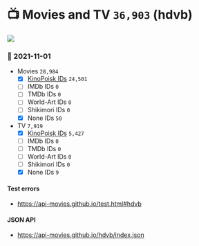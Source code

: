 # :tv: Movies and TV `36,903` (hdvb)

<a href="https://API-Movies.github.io"><img src="https://API-Movies.github.io/banner.png?cache"></a>

### :date: 2021-11-01
- Movies `28,984`
  - [x] <a href="https://API-Movies.github.io/hdvb/movie_kinopoisk_ids.json">KinoPoisk IDs</a> `24,501`
  - [ ] IMDb IDs `0`
  - [ ] TMDb IDs `0`
  - [ ] World-Art IDs `0`
  - [ ] Shikimori IDs `0`
  - [x] None IDs `50`
- TV `7,919`
  - [x] <a href="https://API-Movies.github.io/hdvb/tv_kinopoisk_ids.json">KinoPoisk IDs</a> `5,427`
  - [ ] IMDb IDs `0`
  - [ ] TMDb IDs `0`
  - [ ] World-Art IDs `0`
  - [ ] Shikimori IDs `0`
  - [x] None IDs `9`
#### Test errors
- <a href='https://api-movies.github.io/test.html#hdvb'>https://api-movies.github.io/test.html#hdvb</a>
#### JSON API
- <a href='https://api-movies.github.io/hdvb/index.json'>https://api-movies.github.io/hdvb/index.json</a>
